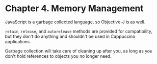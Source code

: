Chapter 4. Memory Management
============================

JavaScript is a garbage collected language, so Objective-J is as well.

`retain`, `release`, and `autorelease` methods are provided for compatibility, but they don't do anything and shouldn't be used in Cappuccino applications.

Garbage collection will take care of cleaning up after you, as long as you don't hold references to objects you no longer need.
